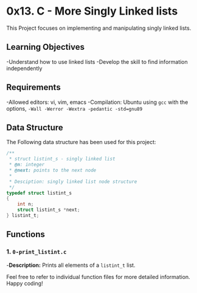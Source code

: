 # 0x13. C - More Singly Linked lists

This Project focuses on implementing and manipulating singly linked
lists.


## Learning Objectives

-Understand how to use linked lists
-Develop the skill to find information independently

## Requirements

-Allowed editors: vi, vim, emacs
-Compilation: Ubuntu using `gcc` with the options, `-Wall -Werror -Wextra -pedantic -std=gnu89`

## Data Structure

The Following data structure has been used for this project:
```c
/**
 * struct listint_s - singly linked list
 * @n: integer
 * @next: points to the next node
 *
 * Desciption: singly linked list node structure
 */
typedef struct listint_s
{
	int n;
	struct listint_s *next;
} listint_t;
```
## Functions

### 1. `0-print_listint.c`

-**Description:** Prints all elements of a `listint_t` list.

Feel free to refer to individual function files for more detailed information. Happy coding!
